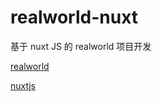 # realworld-nuxt

基于 nuxt JS 的 realworld 项目开发

[realworld](https://realworld-docs.netlify.app/)

[nuxtjs](https://nuxtjs.org/)
